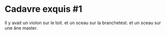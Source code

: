 # Cadavre exquis #1

Il y avait un violon sur le toit.
et un sceau sur la branchetest.
et un sceau sur une âne master.
